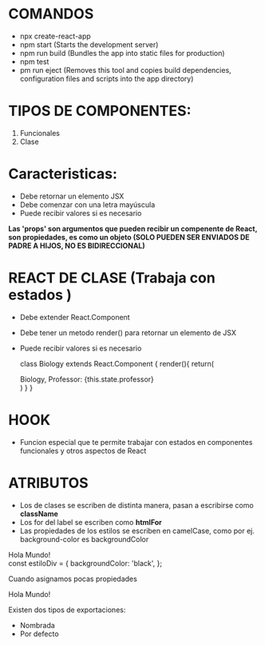 # COMANDOS
- npx create-react-app 
- npm start (Starts the development server)
- npm run build (Bundles the app into static files for production)
- npm test
- pm run eject (Removes this tool and copies build dependencies, configuration files  and scripts into the app directory)


# TIPOS DE COMPONENTES:
1. Funcionales
2. Clase

# Caracteristicas:
- Debe retornar un elemento JSX
- Debe comenzar con una letra mayúscula
- Puede recibir valores si es necesario

**Las 'props' son argumentos que pueden recibir un compenente de React, son propiedades, es como un objeto (SOLO PUEDEN SER ENVIADOS DE PADRE A HIJOS, NO ES BIDIRECCIONAL)** 

# REACT DE CLASE (Trabaja con estados )
- Debe extender React.Component
- Debe tener un metodo render() para retornar un elemento de JSX
- Puede recibir valores si es necesario 

    class Biology extends React.Component {
        render(){
            return(
            <div> Biology, Professor: {this.state.professor} </div>
            )
        }
    }

# HOOK
- Funcion especial que te permite trabajar con estados en componentes funcionales y otros aspectos de React

# ATRIBUTOS
- Los de clases se escriben de distinta manera, pasan a escribirse como **className**
- Los for del label se escriben como **htmlFor**
- Las propiedades de los estilos se escriben en camelCase, como por ej. background-color es backgroundColor

<div style={estiloDiv}>Hola Mundo!</div>
const estiloDiv = {
    backgroundColor: 'black',
};

Cuando asignamos pocas propiedades
<div style={{color: 'black'}}>Hola Mundo!</div>

Existen dos tipos de exportaciones:
- Nombrada
- Por defecto


